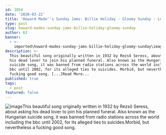 ```yaml
---
id: 1054
date: '2020-03-22'
title: 'Howard Made''s Sunday Jams: Billie Holiday - Gloomy Sunday - Loose Lips'
type: post
slug: howard-mades-sunday-jams-billie-holiday-gloomy-sunday
author: 63
banner:
  - >-
    imported\howard-mades-sunday-jams-billie-holiday-gloomy-sunday\image1054.jpeg
description: >-
  This beautiful song originally written in 1932 by Rezső Seress, about asking
  his dead lover to join his planned funeral. Also known as the Hungarian
  suicide song, it was banned from radio stations across the world including the
  bbc until 2002, for its alleged ties to suicides. Morbid, but nevertheless a
  fucking good song. [...]Read More...
published: true
tags:
  - post
featured: false
---
```

![image](../imported\howard-mades-sunday-jams-billie-holiday-gloomy-sunday\image1054.jpeg)This beautiful song originally written in 1932 by Rezső Seress, about asking his dead lover to join his planned funeral. Also known as the Hungarian suicide song, it was banned from radio stations across the world including the bbc until 2002, for its alleged ties to suicides.Morbid, but nevertheless a fucking good song.
